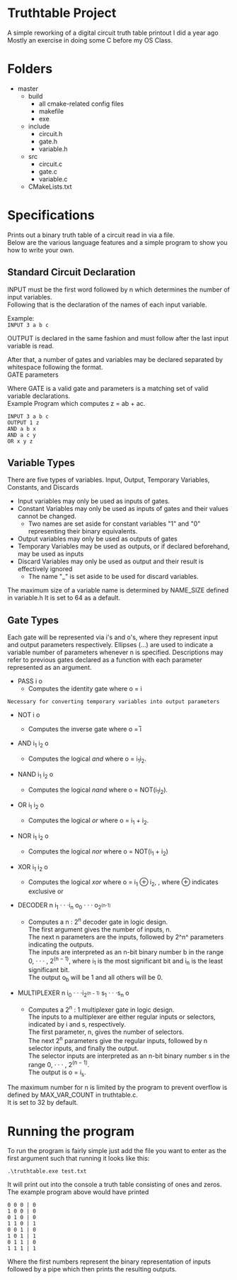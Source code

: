 # Truthtable Project

A simple reworking of a digital circuit truth table printout I did a year ago  
Mostly an exercise in doing some C before my OS Class. 

# Folders
- master
  - build
    -  all cmake-related config files
    -  makefile
    -  exe
  - include
    - circuit.h
    - gate.h
    - variable.h
  - src
     - circuit.c
     - gate.c
     - variable.c
  - CMakeLists.txt 

# Specifications

Prints out a binary truth table of a circuit read in via a file.  
Below are the various language features and a simple program to show you how to write your own.

## Standard Circuit Declaration

INPUT must be the first word followed by n which determines the number of input variables.  
Following that is the declaration of the names of each input variable.  

Example:  
`INPUT 3 a b c`

OUTPUT is declared in the same fashion and must follow after the last input variable is read. 

After that, a number of gates and variables may be declared separated by whitespace following the format.  
GATE parameters  

Where GATE is a valid gate and parameters is a matching set of valid variable declarations.  
Example Program which computes z = ab + ac.
```
INPUT 3 a b c
OUTPUT 1 z
AND a b x
AND a c y
OR x y z
```


## Variable Types
There are five types of variables. Input, Output, Temporary Variables, Constants, and Discards

- Input variables may only be used as inputs of gates.
- Constant Variables may only be used as inputs of gates and their values cannot be changed. 
  - Two names are set aside for constant variables "1" and "0" representing their binary equivalents.
- Output variables may only be used as outputs of gates
- Temporary Variables may be used as outputs, or if declared beforehand, may be used as inputs
- Discard Variables may only be used as output and their result is effectively ignored
  - The name "_" is set aside to be used for discard variables. 

The maximum size of a variable name is determined by NAME_SIZE defined in variable.h
It is set to 64 as a default.

## Gate Types

Each gate will be represented via i's and o's, where they represent input and output parameters respectively. Ellipses (...) are used to indicate a variable number of parameters whenever n is specified. Descriptions may refer to previous gates declared as a function with each parameter represented as an argument.

- PASS i o
  - Computes the identity gate where o = i

`Necessary for converting temporary variables into output parameters`

- NOT i o
  - Computes the inverse gate where o = ̅i

- AND i<sub>1</sub> i<sub>2</sub> o
  - Computes the logical *and* where o = i<sub>1</sub>i<sub>2</sub>.

- NAND i<sub>1</sub> i<sub>2</sub> o
  - Computes the logical *nand* where o = NOT(i<sub>1</sub>i<sub>2</sub>).

- OR i<sub>1</sub> i<sub>2</sub> o
  - Computes the logical *or* where o = i<sub>1</sub> + i<sub>2</sub>.

- NOR i<sub>1</sub> i<sub>2</sub> o
  - Computes the logical *nor* where o = NOT(i<sub>1</sub> + i<sub>2</sub>)

- XOR i<sub>1</sub> i<sub>2</sub> o
  - Computes the logical *xor* where o = i<sub>1</sub> ⊕ i<sub>2</sub>, , where ⊕ indicates exclusive or

- DECODER n i<sub>1</sub> · · ·i<sub>n</sub> o<sub>0</sub> · · · o<sub>2<sup>(n-1)</sup></sub>
  - Computes a n : 2<sup>n</sup> decoder gate in logic design.  
    The first argument gives the number of inputs, n.  
    The next n parameters are the inputs, followed by 2^n^ parameters indicating the outputs.  
    The inputs are interpreted as an n-bit binary number b in the range 0, · · · , 2<sup>(n − 1)</sup>, where i<sub>1</sub> is the most significant bit and i<sub>n</sub> is the least significant bit.  
    The output o<sub>b</sub> will be 1 and all others will be 0.

- MULTIPLEXER n i<sub>0</sub> · · ·i<sub>2<sup>(n − 1)</sup></sub> s<sub>1</sub> · · ·s<sub>n</sub> o
  - Computes a 2<sup>n</sup> : 1 multiplexer gate in logic design.  
    The inputs to a multiplexer are either regular inputs or selectors, indicated by i and s, respectively.  
    The first parameter, n, gives the number of selectors.  
    The next 2<sup>n</sup> parameters give the regular inputs, followed by n selector inputs, and finally the output.  
    The selector inputs are interpreted as an n-bit binary number s in the range 0, · · · , 2<sup>(n − 1)</sup>.  
    The output is o = i<sub>s</sub>.


The maximum number for n is limited by the program to prevent overflow is defined by MAX_VAR_COUNT in truthtable.c.  
It is set to 32 by default.

# Running the program
To run the program is fairly simple just add the file you want to enter as the first argument such that running it looks like this:

`.\truthtable.exe test.txt`

It will print out into the console a truth table consisting of ones and zeros.  
The example program above would have printed  
```
0 0 0 | 0
1 0 0 | 0
0 1 0 | 0
1 1 0 | 1
0 0 1 | 0
1 0 1 | 1 
0 1 1 | 0 
1 1 1 | 1
```
Where the first numbers represent the binary representation of inputs followed by a pipe which then prints the resulting outputs.
